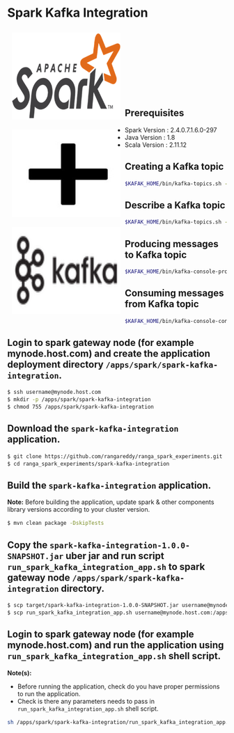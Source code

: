 # Spark Kafka Integration

<div>
    <div style='float:left;padding: 10px;'>
        <img src="https://github.com/rangareddy/ranga-logos/blob/main/frameworks/spark/spark_logo.png?raw=true" height="200" width="250"/>
    </div>
    <div style='float:left;padding: 10px;'>
        <img src="https://github.com/rangareddy/ranga-logos/blob/main/others/plus_logo.png?raw=true" height="200" width="250"/>
    </div>
    <div style='float:left;padding: 10px;'>
        <img src="https://github.com/rangareddy/ranga-logos/blob/main/frameworks/kafka/kafka_logo.png?raw=true" height="200" width="250"/>
    </div>
</div>
<br/><br/><br/><br/><br/><br/><br/><br/><br/>

## Prerequisites

* Spark Version : 2.4.0.7.1.6.0-297
* Java Version : 1.8
* Scala Version : 2.11.12

## Creating a Kafka topic
```sh
$KAFAK_HOME/bin/kafka-topics.sh --create --bootstrap-server <BOOTSTRAP_SERVER_HOST>:<PORT> --replication-factor 3 --partitions 5 --topic <TOPIC_NAME>
```

## Describe a Kafka topic
```sh
$KAFAK_HOME/bin/kafka-topics.sh --describe --bootstrap-server <BOOTSTRAP_SERVER_HOST>:<PORT> --topic <TOPIC_NAME>
```

## Producing messages to Kafka topic
```sh
$KAFAK_HOME/bin/kafka-console-producer.sh --bootstrap-server <BOOTSTRAP_SERVER_HOST>:<PORT> --topic <TOPIC_NAME>
```

## Consuming messages from Kafka topic
```sh
$KAFAK_HOME/bin/kafka-console-consumer.sh --bootstrap-server <BOOTSTRAP_SERVER_HOST>:<PORT> --topic <TOPIC_NAME> --from-beginning
```

## Login to spark gateway node (for example mynode.host.com) and create the application deployment directory `/apps/spark/spark-kafka-integration`.
```sh
$ ssh username@mynode.host.com
$ mkdir -p /apps/spark/spark-kafka-integration
$ chmod 755 /apps/spark/spark-kafka-integration
```

## Download the `spark-kafka-integration` application.
```sh
$ git clone https://github.com/rangareddy/ranga_spark_experiments.git
$ cd ranga_spark_experiments/spark-kafka-integration
```

## Build the `spark-kafka-integration` application.
**Note:** Before building the application, update spark & other components library versions according to your cluster version.
```sh
$ mvn clean package -DskipTests
```

## Copy the `spark-kafka-integration-1.0.0-SNAPSHOT.jar` uber jar and run script `run_spark_kafka_integration_app.sh` to spark gateway node `/apps/spark/spark-kafka-integration` directory.
```sh
$ scp target/spark-kafka-integration-1.0.0-SNAPSHOT.jar username@mynode.host.com:/apps/spark/spark-kafka-integration
$ scp run_spark_kafka_integration_app.sh username@mynode.host.com:/apps/spark/spark-kafka-integration
```

## Login to spark gateway node (for example mynode.host.com) and run the application using `run_spark_kafka_integration_app.sh` shell script.

**Note(s):**
* Before running the application, check do you have proper permissions to run the application.
* Check is there any parameters needs to pass in `run_spark_kafka_integration_app.sh` shell script.

```sh
sh /apps/spark/spark-kafka-integration/run_spark_kafka_integration_app.sh
```